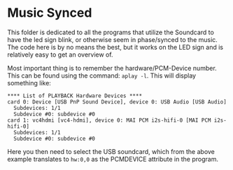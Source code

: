 # Music Synced

This folder is dedicated to all the programs that utilize the Soundcard to have the led sign blink, or otherwise seem in phase/synced to the music.
The code here is by no means the best, but it works on the LED sign and is relatively easy to get an overview of.

Most important thing is to remember the hardware/PCM-Device number. This can be found using the command: `aplay -l`. This will display something like:
```
**** List of PLAYBACK Hardware Devices ****
card 0: Device [USB PnP Sound Device], device 0: USB Audio [USB Audio]
  Subdevices: 1/1
  Subdevice #0: subdevice #0
card 1: vc4hdmi [vc4-hdmi], device 0: MAI PCM i2s-hifi-0 [MAI PCM i2s-hifi-0]
  Subdevices: 1/1
  Subdevice #0: subdevice #0
```

Here you then need to select the USB soundcard, which from the above example translates to `hw:0,0` as the PCMDEVICE attribute in the program.